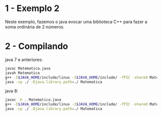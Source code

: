 # 1 - Exemplo 2

Neste exemplo, fazemos o java evocar uma biblioteca C++ para fazer a soma ordinária de 2 números.

# 2 - Compilando

java 7 e anteriores:
```sh
javac Matematica.java
javah Matematica
g++ -I$JAVA_HOME/include/linux -I$JAVA_HOME/include/ -fPIC -shared Matematica.cpp -o libbiblioteca_soma.so
java -cp ./ -Djava.library.path=./ Matematica
```

java 8:
```sh
javac -h . Matematica.java
g++ -I$JAVA_HOME/include/linux -I$JAVA_HOME/include/ -fPIC -shared Matematica.cpp -o libbiblioteca_soma.so
java -cp ./ -Djava.library.path=./ Matematica
```

